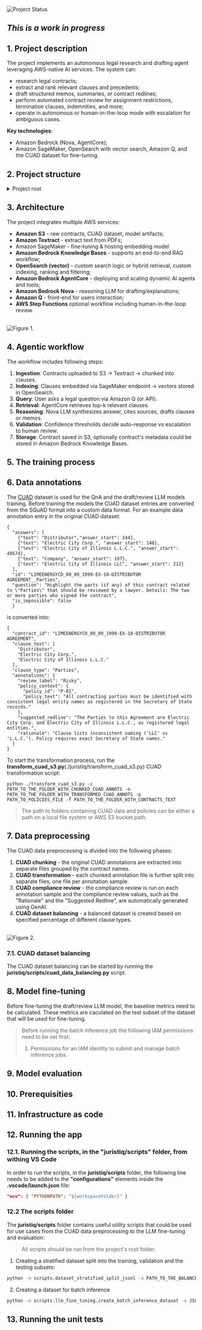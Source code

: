 ![Project Status](https://img.shields.io/badge/status-active-brightgreen)
## *This is a work in progress*

## 1. Project description
The project implements an autonomous legal research and drafting agent leveraging AWS-native AI services.
The system can:
* research legal contracts;
* extract and rank relevant clauses and precedents;
* draft structured memos, summaries, or contract redlines;
* perform automated contract review for assignment restrictions, termination clauses, indemnities, and more;
* operate in autonomous or human-in-the-loop mode with escalation for ambiguous cases.

**Key technologies**: 
  * Amazon Bedrock (Nova, AgentCore);
  * Amazon SageMaker, OpenSearch with vector search, Amazon Q, and the CUAD dataset for fine-tuning.

## 2. Project structure

<details>
<summary>Project root</summary>

* [arch](./arch/) - folder containing architectural diagrams.
* [data](./data/) - data folder.
  * [templates](./data/templates/) - folder containing various LLM prompt templates.
    * [amazon_nova_evaluation_system_role_prompt.txt](./data/templates/amazon_nova_evaluation_system_role_prompt.txt) - prompt template used for Bedrock batch inference.
    * [bedrock_model_evaluation_custom_metrics_prompt.txt](./data/templates/bedrock_model_evaluation_custom_metrics_prompt.txt) - a custom template used by a judge model during Bedrock model evaluation.
  * [clause_augmentation_llm_prompt_template.yml](./data/clause_augmentation_llm_prompt_template.yml) - LLM prompt template used for augmenting annotations of different clause types. 
  * [clause_compliance_llm_prompt_template.yml](./data/clause_compliance_llm_prompt_template.yml) - LLM prompt template used for retrieving compliance review from LLM model acting as a legal AI assistant.
  * [lack_of_required_data_llm_prompt_template.yml](./data/lack_of_required_data_llm_prompt_template.yml) - LLM prompt template used specifically for augmenting annotations with the "Lack of required data" review label.
  * [missing_clause_augmentation_llm_prompt_template.yml](./data/missing_clause_augmentation_llm_prompt_template.yml) - LLM prompt template used specifically for augmenting annotations with the "Missing" review label. 
  * [policies.json](./data/policies.json) - various policies used to verify compliance of clauses.
  * [rephrase_text_llm_prompt_template.yml](./data/rephrase_text_llm_prompt_template.yml) - LLM prompt template used for generating variations of the input phrases.
   [risky_llm_prompt_template.yml](./data/risky_llm_prompt_template.yml) - LLM prompt template used specifically for augmenting annotations with the "Risky" review label. 
* [iac](./iac/) - AWS CDK IaC folder.
  * [custom_constructs](./iac/custom_constructs/) - custom AWS CDK definitions of AWS infrastructure components.
    * [ec2_cuad_preprocessing.py](./iac/custom_constructs/ec2_cuad_preprocessing.py) - EC2 CUAD annotations processing and transformation instance definition.
    * [storage.py](./iac/custom_constructs/storage.py) - storage related components definitions such as S3 buckets.
  * [policies](./iac/policies/) - AWS IAM policies required for CDK bootstraping and creating and running of AWS CDK infrastructure components.
    * [bedrock_batch_inference_service_role_template.json](./iac/policies/bedrock_batch_inference_service_role_template.json) - a template of the IAM policy containing permissions required for creating and running batch inference jobs in Bedrock.
    * [bedrock_batch_inference_submitter_template.json](./iac/policies/bedrock_batch_inference_submitter_template.json) - a template of the IAM policy containing permissions required for submitting requests for batch inference jobs creation in Bedrock.
    * [bedrock_model_as_judge_evaluation_template.json](./iac/policies/bedrock_model_as_judge_evaluation_template.json) -
    a template of the IAM policy containing permissions required for creating and running the Model-as-Judge automated evaluation jobs in Bedrock.
    * [cdk_bootstrap_permissions_template.json](./iac/policies/cdk_bootstrap_permissions_template.json) - a template of the IAM policy containing permissions required for bootstrapping, contains placeholders for region and account ID.
    * [ec2_to_s3_cuad_processing_permissions.json](./iac/policies/ec2_to_s3_cuad_processing_permissions.json) - IAM policy that is added to a role attached to the EC2 instance that is running CUAD annotations processing and transformation.
    * [vpc_management.json](./iac/policies/vpc_management.json) - IAM policy attached to the AWS user account running the CDK deployments.
  * [stacks](./iac/stacks/) - different AWS CDK stacks.
    * [app_stack.py](./iac/stacks/app_stack.py) - the application stack definition.
    * [cuad_processing_stack.py](./iac/stacks/cuad_processing_stack.py) - the CUAD annotations processing stack definition.
    * [bedrock_batch_iam_stack.py](./iac/stacks/bedrock_batch_iam_stack.py) - the stack containing IAM components definitions related to creating and running batch inference jobs in Bedrock.
    * [bedrock_evaluation_iam_stack.py](./iac/stacks/bedrock_evaluation_iam_stack.py) - the stack containing IAM components definitions related to creating and running models evaluation jobs in Bedrock.
    * [storage_stack](./iac/stacks/storage_stack.py) - the stack containing the storage related components definitions.
    * [vpc_stack](./iac/stacks/vpc_stack.py) - the application VPC stack definition.
  * [tests](./iac/tests/) - unit tests.
  * [user_data](./iac/user_data/) - scripts that need to run every time on EC2 instance start or reboot event.
    * [ec2_instance_bootstrap.sh](./iac/user_data/ec2_instance_bootstrap.sh) - user data for the  EC2 instance for CUAD annotations processing.
  * [utilities](./iac/utilities/) - IaC utilities
    * [permissions.py](./iac/utilities/permissions.py) - utility functions for creating IAM roles and policies from templates.
  * [app.py](./iac/app.py) - the main script of the IaC project, used to setup all stacks;
  * [iac_config](./iac/iac_config.py) - shared constants used in the IaC project.
* [juristiq](./juristiq/) - the application source code.
  * [cloud](./juristiq/cloud/) - cloud related modules.
    * [utils.py](./juristiq/cloud/utils.py) - utility functions for creating various boto3 clients.
  * [config](./juristiq/config/) - configuration files.
    * [cloud.py](./juristiq/config/cloud.py) - constants used mostly when creating boto3 clients.
    * [common.py](./juristiq/config/common.py) - constants used by other configuration files.
    * [consts.py](./juristiq/config/consts.py) - shared constants used in the application project.
    * [inference.py](./juristiq/config/inference.py) - constants related to running model inference in Bedrock.
    * [logging_config](./juristiq/config/logging_config.py) - shared constants and utility scripts specifically used for configuring the logger.
    * [templates.py](./juristiq/config/templates.py) - shared constants related to LLM prompt templates.
  * [data_augmentation](./juristiq/data_augmentation/) - data augmentation utilities.
    * [remote_paraphraser.py](./juristiq/data_augmentation/remote_paraphraser.py) - runs data augmentation using third-party GenAI providers.
  * [data_preprocessing](./juristiq/data_preprocessing/) - data preprocessing utilities.
    * [llm_fine_tuning](./juristiq/data_preprocessing/llm_fine_tuning/) - LLM fune tuning related data preprocessing utilities.
      * [titan_compatible_jsonl.py](./juristiq/data_preprocessing/llm_fine_tuning/titan_compatible_jsonl.py) - creates dataset in a format compatible with the Amazon Titan generative AI models.
    * [annots.py](./juristiq/data_preprocessing/annots.py) - utility functions for working with annotation samples.
    * [cuad_chunker.py](./juristiq/data_preprocessing/cuad_chunker.py) - extracts annotations related to a single contract from the main CUAD_v1.json file into a separate file.
    * [cuad_dataset_balancer.py](./juristiq/data_preprocessing/cuad_dataset_balancer.py) - produces the balanced dataset.
    * [data_providers.py](./juristiq/data_preprocessing/data_provider.py) - used for loading and storing contracts from/to a local file system or S3 location.
    * [review_cuad](./juristiq/data_preprocessing/review_cuad.py) - runs comliance review on each contract clause annotation using LLM.
    * [transform_cuad.py](./juristiq/data_preprocessing/transform_cuad.py) - augments the chunked CUAD annotations with additions field and stores them into a separate folder.
    * [utils.py](./juristiq/data_preprocessing/data_utils.py) - various data utilities.
  * [experiments](./juristiq/experiments/) - experimental code, not used
  * [file](./juristiq/file/) - file utilities
    * [utils.py](./juristiq/file/utils.py) - utilities for writting text to files.
  * [genai](./juristiq/genai/) - GenAI utilities.
    * [clients.py](./juristiq/genai/clients.py) - adapters for different GenAI providers.
    * [config.py](./juristiq/genai/config.py) - GenAI configuration settings.
    * [exceptions.py](./juristiq/genai/exceptions.py) - custom exceptions triggered by GenAI adapters.
    * [output_parsers.py](./juristiq/genai/output_parsers.py) - different GenAI output parsers.
    * [utils.py](./juristiq/genai/utils.py) - utility functions used with the GenAI adapters.
  * [inference](./juristiq/inference/) - inference utilities.
    * [models.py](./juristiq/inference/models.py) - contains enumeration of models used for running on-demand and batch inference and evaluation jobs in AWS Bedrock.
    * [performance.py](./juristiq/inference/performance.py) - retrieves information about Bedrock evaluation jobs performance.
    * [prompts.py](./juristiq/inference/prompts.py) - utility scripts for constructing LLM prompts.
    * [tokens_counter.py](./juristiq/inference/tokens_counter.py) - tokens counting utility. 
  * [llm](./juristiq/llm/) - LLM utilities.
    * [utils.py](./juristiq/llm/utils.py) - utility functions used for creation of various LLM prompts, mostly used for data augmentation.
  * [monitoring](./juristiq/monitoring/) - infrastructure and costs monitoring utilities
    * [bedrock.py](./juristiq/monitoring/bedrock.py) - utility function for monitoring input and output tokens for different LLMs.
    * [costs_calculator.py](./juristiq/monitoring/costs_calculator.py) - a simply utility for total costs based on the number of input and output tokens.
  * [ui](./juristiq/ui/) - UI components and utilities.
    * [chat.py](./juristiq/ui/chat.py) - utility script used in the chatbot UI.
* [scripts](./scripts/) - standalone scripts.
  * [llm_fine_tuning](./scripts/llm_fine_tuning/) - scripts for running data preprocessing, fine-tuning and models evaluation.
    * [create_batch_inference_dataset.py](./scripts/llm_fine_tuning/create_batch_inference_dataset.py) - creates a dataset containing prompts in a format required for running batch inference jobs in AWS Bedrock.
    * [create_batch_inference_evaluation_dataset.py](./scripts/llm_fine_tuning/create_batch_inference_evaluation_dataset) - creates a dataset containing prompts in a format required for running the evaluation of the batch inference results in AWS Bedrock.
    * [create_batch_inference_job.py](./scripts/llm_fine_tuning/create_batch_inference_job.py) - submits a new batch inference job request to AWS Bedrock.
    * [create_model_as_judge_evaluation_dataset.py](./scripts/llm_fine_tuning/create_model_as_judge_evaluation_dataset.py) - creates a dataset containing prompts in a format required for running Model-as-Judge evaluation jobs in AWS Bedrock.
    * [evaluate_model_inference.py](./scripts/llm_fine_tuning/evaluate_model_inference.py) - submits a new model evaluation job request to AWS Bedrock.
    * [inference_costs_calculator.py](./scripts/llm_fine_tuning/inference_costs_calculator.py) - runs inference costs estimation.
    * [show_evaluation_performance.py](./scripts/llm_fine_tuning/show_evaluation_performance.py) - shows the performance metrics of the Bedrock evaluation jobs.
    * [train_token_estimator.py (**NOT USED**)](./scripts/llm_fine_tuning/train_token_estimator.py) - trains a linear regression model for the prediction of the number of tokens per text, for models that do not have publicly available tokenizers, such as Amazon Nova Lite. 
  * [chatui.py](./scripts/chatui.py) - creates simple chatbot UI. 
  * [create_stratified_dataset.py](./scripts/create_stratified_dataset.py) - creates a stratified dataset.
  * [cuad_dataset_balancing.py](./scripts/cuad_dataset_balancing.py) - runs the dataset balancing process.

</details>

## 3. Architecture

The project integrates multiple AWS services:
* **Amazon S3** - raw contracts, CUAD dataset, model artifacts;
* **Amazon Textract** - extract text from PDFs;
* Amazon SageMaker - fine-tuning & hosting embedding model
* **Amazon Bedrock Knowledge Bases** - supports an end-to-end RAG workflow;
* **OpenSearch (vector)** - custom search logic or hybrid retrieval, custom indexing, ranking and filtering;
* **Amazon Bedrock AgentCore** - deploying and scaling dynamic AI agents and tools;
*  **Amazon Bedrock Nova** - reasoning LLM for drafting/explanations;
*  **Amazon Q** - front-end for users interaction;
* **AWS Step Functions**  optional workflow including human-in-the-loop review.

<br/>![Figure 1.](./arch/juristiq.png)

## 4. Agentic workflow

The workflow includes following steps:

1. **Ingestion**: Contracts uploaded to S3 → Textract → chunked into clauses.
2. **Indexing**: Clauses embedded via SageMaker endpoint → vectors stored in OpenSearch.
3. **Query**: User asks a legal question via Amazon Q (or API).
4. **Retrieval**: AgentCore retrieves top-k relevant clauses.
5. **Reasoning**: Nova LLM synthesizes answer, cites sources, drafts clauses or memos.
6. **Validation**: Confidence thresholds decide auto-response vs escalation to human review.
7. **Storage**: Contract saved in S3, optionally contract's metadata could be stored in Amazon Bedrock Knowledge Bases.

## 5. The training process

## 6. Data annotations

The [CUAD](https://www.atticusprojectai.org/cuad) dataset is used for the QnA and the draft/review LLM models training.
Before training the models the CUAD dataset entries are converted from the SQuAD format into a custom data format.
For an example data annotation entry in the original CUAD dataset:
```
{
  "answers": [
    {"text": "Distributor","answer_start": 244},
    {"text": "Electric City Corp.", "answer_start": 148},
    {"text": "Electric City of Illinois L.L.C.", "answer_start": 49574},
    {"text": "Company", "answer_start": 197},
    {"text": "Electric City of Illinois LLC", "answer_start": 212}
  ],
  "id": "LIMEENERGYCO_09_09_1999-EX-10-DISTRIBUTOR AGREEMENT__Parties",
  "question": "Highlight the parts (if any) of this contract related to \"Parties\" that should be reviewed by a lawyer. Details: The two or more parties who signed the contract",
  "is_impossible": false
  }
```
is converted into:
```
{
  "contract_id": "LIMEENERGYCO_09_09_1999-EX-10-DISTRIBUTOR AGREEMENT",
  "clause_text": [
    "Distributor",
    "Electric City Corp.",
    "Electric City of Illinois L.L.C."
  ],
  "clause_type": "Parties",
  "annotations": {
    "review_label": "Risky",
    "policy_context": {
      "policy_id": "P-01",
      "policy_text": "All contracting parties must be identified with consistent legal entity names as registered in the Secretary of State records."
    },
    "suggested_redline": "The Parties to this Agreement are Electric City Corp. and Electric City of Illinois L.L.C., as registered legal entities.",
    "rationale": "Clause lists inconsistent naming ('LLC' vs 'L.L.C.'). Policy requires exact Secretary of State names."
  }
}
```
To start the transformation process, run the **transform_cuad_s3.py**(./juristiq/transform_cuad_s3.py) CUAD transformation script:
```
python ./transform_cuad_s3.py -c PATH_TO_THE_FOLDER_WITH_CHUNKED_CUAD_ANNOTS -o PATH_TO_THE_FOLDER_WITH_TRANSFORMED_CUAD_ANNOTS -p PATH_TO_POLICIES_FILE -f PATH_TO_THE_FOLDER_WITH_CONTRACTS_TEXT
```
> The path to folders containing CUAD data and policies can be either a path on a local file system or AWS S3 bucket path.

## 7. Data preprocessing

The CUAD data preprocessing is divided into the following phases:
1. **CUAD chunking** - the original CUAD annotations are extracted into separate files grouped by the contract names.
2. **CUAD transformation** - each chunked annotation file is further split into separate files, one file per annotation sample.
3. **CUAD compliance review** - the compliance review is run on each annotation sample and the compliance review values, such as the "Rationale" and the "Suggested Redline", are automatically generated using GenAI.
4. **CUAD dataset balancing** - a balanced dataset is created based on specified percentage of different clause types.

<br/>![Figure 2.](./arch/justiq_data_preprocessing.png)

### 7.1. CUAD dataset balancing

The CUAD dataset balancing can be started by running the **juristiq/scripts/cuad_data_balancing.py** script.

## 8. Model fine-tuning

Before fine-tuning the draft/review LLM model, the baseline metrics need to be calculated.
These metrics are caculated on the test subset of the dataset that will be used for fine-tuning.

> Before running the batch inference job the following IAM permissions need to be set first:
>  1. Permissions for an IAM identity to submit and manage batch inference jobs.


## 9. Model evaluation

## 10. Prerequisities

## 11. Infrastructure as code

## 12. Running the app

### 12.1. Running the scripts, in the "juristiq/scripts" folder, from withing VS Code

In order to run the scripts, in the **juristiq/scripts** folder, the following line needs to be added to the **"configurations"** elements inside the **.vscode/launch.json** file:
```json
"env": { "PYTHONPATH": "${workspaceFolder}" }
```

### 12.2 The scripts folder

The **juristiq/scripts** folder contains useful utility scripts that could be used for use cases
from the CUAD data preprocessing to the LLM fine-tuning and evaluation:

> All scripts should be run from the project's root folder.


1. Creating a stratified dataset split into the training, validation and the testing subsets:
```bash
python -m scripts.dataset_stratified_split_jsonl -a PATH_TO_THE_BALANCED_ANNOTATIONS_FOLDERS -o OUTPUT_FOLDER_PATH
```

2. Creating a dataset for batch inference
```bash
python -m scripts.llm_fine_tuning.create_batch_inference_dataset -a JSONL_FILE_PATH -o PATH_TO_OUTPUT_FOLDER
```

## 13. Running the unit tests

